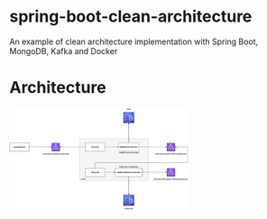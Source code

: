 # spring-boot-clean-architecture
An example of clean architecture implementation with Spring Boot, MongoDB, Kafka and Docker

# Architecture
<img src="screenshots/architecture.jpg" width="320">